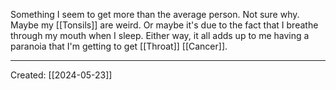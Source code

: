Something I seem to get more than the average person. Not sure why. Maybe my [[Tonsils]] are weird. Or maybe it's due to the fact that I breathe through my mouth when I sleep. Either way, it all adds up to me having a paranoia that I'm getting to get [[Throat]] [[Cancer]].

***

Created: [[2024-05-23]]  